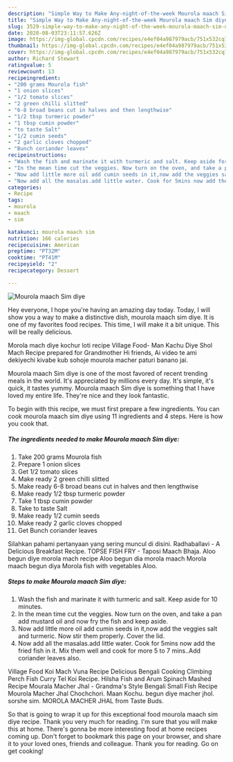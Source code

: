 ```yaml
---
description: "Simple Way to Make Any-night-of-the-week Mourola maach Sim diye"
title: "Simple Way to Make Any-night-of-the-week Mourola maach Sim diye"
slug: 3529-simple-way-to-make-any-night-of-the-week-mourola-maach-sim-diye
date: 2020-08-03T23:11:57.626Z
image: https://img-global.cpcdn.com/recipes/e4ef04a987979acb/751x532cq70/mourola-maach-sim-diye-recipe-main-photo.jpg
thumbnail: https://img-global.cpcdn.com/recipes/e4ef04a987979acb/751x532cq70/mourola-maach-sim-diye-recipe-main-photo.jpg
cover: https://img-global.cpcdn.com/recipes/e4ef04a987979acb/751x532cq70/mourola-maach-sim-diye-recipe-main-photo.jpg
author: Richard Stewart
ratingvalue: 5
reviewcount: 13
recipeingredient:
- "200 grams Mourola fish"
- "1 onion slices"
- "1/2 tomato slices"
- "2 green chilli slitted"
- "6-8 broad beans cut in halves and then lengthwise"
- "1/2 tbsp turmeric powder"
- "1 tbsp cumin powder"
- "to taste Salt"
- "1/2 cumin seeds"
- "2 garlic cloves chopped"
- "Bunch coriander leaves"
recipeinstructions:
- "Wash the fish and marinate it with turmeric and salt. Keep aside for 10 minutes."
- "In the mean time cut the veggies. Now turn on the oven, and take a pan add mustard oil and now fry the fish and keep aside."
- "Now add little more oil add cumin seeds in it,now add the veggies salt and turmeric. Now stir them properly. Cover the lid."
- "Now add all the masalas.add little water. Cook for 5mins now add the fried fish in it. Mix them well and cook for more 5 to 7 mins..Add coriander leaves also."
categories:
- Recipe
tags:
- mourola
- maach
- sim

katakunci: mourola maach sim 
nutrition: 166 calories
recipecuisine: American
preptime: "PT32M"
cooktime: "PT41M"
recipeyield: "2"
recipecategory: Dessert

---
```



![Mourola maach Sim diye](https://img-global.cpcdn.com/recipes/e4ef04a987979acb/751x532cq70/mourola-maach-sim-diye-recipe-main-photo.jpg)

Hey everyone, I hope you're having an amazing day today. Today, I will show you a way to make a distinctive dish, mourola maach sim diye. It is one of my favorites food recipes. This time, I will make it a bit unique. This will be really delicious.

Morola mach diye kochur loti recipe Village Food- Man Kachu Diye Shol Mach Recipe prepared for Grandmother Hi friends, Ai video te ami dekiyechi kivabe kub sohoje mourola macher paturi banano jai.

Mourola maach Sim diye is one of the most favored of recent trending meals in the world. It's appreciated by millions every day. It's simple, it's quick, it tastes yummy. Mourola maach Sim diye is something that I have loved my entire life. They're nice and they look fantastic.


To begin with this recipe, we must first prepare a few ingredients. You can cook mourola maach sim diye using 11 ingredients and 4 steps. Here is how you cook that.

<!--inarticleads1-->

##### The ingredients needed to make Mourola maach Sim diye:

1. Take 200 grams Mourola fish
1. Prepare 1 onion slices
1. Get 1/2 tomato slices
1. Make ready 2 green chilli slitted
1. Make ready 6-8 broad beans cut in halves and then lengthwise
1. Make ready 1/2 tbsp turmeric powder
1. Take 1 tbsp cumin powder
1. Take to taste Salt
1. Make ready 1/2 cumin seeds
1. Make ready 2 garlic cloves chopped
1. Get Bunch coriander leaves


Silahkan pahami pertanyaan yang sering muncul di disini. Radhaballavi - A Delicious Breakfast Recipe. TOPSE FISH FRY - Taposi Maach Bhaja. Aloo begun diye morola mach recipe Aloo begun dia morola maach Morola maach begun diya Morola fish with vegetables Aloo. 

<!--inarticleads2-->

##### Steps to make Mourola maach Sim diye:

1. Wash the fish and marinate it with turmeric and salt. Keep aside for 10 minutes.
1. In the mean time cut the veggies. Now turn on the oven, and take a pan add mustard oil and now fry the fish and keep aside.
1. Now add little more oil add cumin seeds in it,now add the veggies salt and turmeric. Now stir them properly. Cover the lid.
1. Now add all the masalas.add little water. Cook for 5mins now add the fried fish in it. Mix them well and cook for more 5 to 7 mins..Add coriander leaves also.


Village Food Koi Mach Vuna Recipe Delicious Bengali Cooking Climbing Perch Fish Curry Tel Koi Recipe. Hilsha Fish and Arum Spinach Mashed Recipe Mourala Macher Jhal - Grandma&#39;s Style Bengali Small Fish Recipe Mourola Macher Jhal Chochchori. Maan Kochu. begun diye macher jhol. sorshe sim. MOROLA MACHER JHAL from Taste Buds. 

So that is going to wrap it up for this exceptional food mourola maach sim diye recipe. Thank you very much for reading. I'm sure that you will make this at home. There's gonna be more interesting food at home recipes coming up. Don't forget to bookmark this page on your browser, and share it to your loved ones, friends and colleague. Thank you for reading. Go on get cooking!
